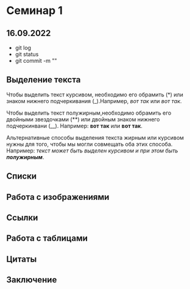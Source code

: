 # Семинар 1
## 16.09.2022
* git log
* git status
* git commit -m ""

## Выделение текста

Чтобы выделить текст курсивом, необходимо его обрамить (*) или знаком нижнего подчеркивания (_).Например, *вот так* или _вот так_.

Чтобы выделить текст полужирным,необходимо обрамить его двойными звездочками (**) или двойным знаком нижнего подчеркинвани (__). Например: **вот так**  или __вот так__.

Альтернативные способы выделения текста жирным или курсивом нужны для того, чтобы мы могли совмещать оба этих способа. Например: _текст может быть выделен курсивом и при этом быть **полужирным**_.

## Списки

## Работа с изображениями

## Ссылки

## Работа с таблицами

## Цитаты

## Заключение